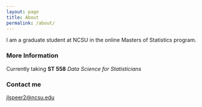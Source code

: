 ```yaml
---
layout: page
title: About
permalink: /about/
---
```


I am a graduate student at NCSU in the online Masters of Statistics program.

### More Information

Currently taking **ST 558** *Data Science for Statisticians*

### Contact me

[jlspeer2@ncsu.edu](mailto:jlspeer2@ncsu.edu)
